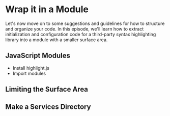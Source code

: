 # Wrap it in a Module

Let's now move on to some suggestions and guidelines for how to structure and organize your code. In this episode, we'll learn how to extract initialization and configuration code for a third-party syntax highlighting library into a module with a smaller surface area.

## JavaScript Modules

- Install highlight.js
- Import modules

## Limiting the Surface Area

## Make a Services Directory
